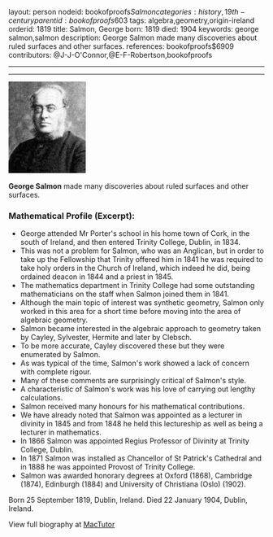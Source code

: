 layout: person
nodeid: bookofproofs$Salmon
categories: history,19th-century
parentid: bookofproofs$603
tags: algebra,geometry,origin-ireland
orderid: 1819
title: Salmon, George
born: 1819
died: 1904
keywords: george salmon,salmon
description: George Salmon made many discoveries about ruled surfaces and other surfaces.
references: bookofproofs$6909
contributors: @J-J-O'Connor,@E-F-Robertson,bookofproofs

---



---

![Salmon.jpg](https://github.com/bookofproofs/bookofproofs.github.io/blob/main/_sources/_assets/images/portraits/Salmon.jpg?raw=true)

**George Salmon** made many discoveries about ruled surfaces and other surfaces.

### Mathematical Profile (Excerpt):
* George attended Mr Porter's school in his home town of Cork, in the south of Ireland, and then entered Trinity College, Dublin, in 1834.
* This was not a problem for Salmon, who was an Anglican, but in order to take up the Fellowship that Trinity offered him in 1841 he was required to take holy orders in the Church of Ireland, which indeed he did, being ordained deacon in 1844 and a priest in 1845.
* The mathematics department in Trinity College had some outstanding mathematicians on the staff when Salmon joined them in 1841.
* Although the main topic of interest was synthetic geometry, Salmon only worked in this area for a short time before moving into the area of algebraic geometry.
* Salmon became interested in the algebraic approach to geometry taken by Cayley, Sylvester, Hermite and later by Clebsch.
* To be more accurate, Cayley discovered these but they were enumerated by Salmon.
* As was typical of the time, Salmon's work showed a lack of concern with complete rigour.
* Many of these comments are surprisingly critical of Salmon's style.
* A characteristic of Salmon's work was his love of carrying out lengthy calculations.
* Salmon received many honours for his mathematical contributions.
* We have already noted that Salmon was appointed as a lecturer in divinity in 1845 and from 1848 he held this lectureship as well as being a lecturer in mathematics.
* In 1866 Salmon was appointed Regius Professor of Divinity at Trinity College, Dublin.
* In 1871 Salmon was installed as Chancellor of St Patrick's Cathedral and in 1888 he was appointed Provost of Trinity College.
* Salmon was awarded honorary degrees at Oxford (1868), Cambridge (1874), Edinburgh (1884) and University of Christiana (Oslo) (1902).

Born 25 September 1819, Dublin, Ireland. Died 22 January 1904, Dublin, Ireland.

View full biography at [MacTutor](https://mathshistory.st-andrews.ac.uk/Biographies/Salmon/)
